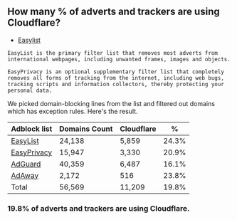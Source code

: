 ## How many % of adverts and trackers are using Cloudflare?


- [Easylist](https://web.archive.org/web/20210516110248/https://easylist.to/)
```
EasyList is the primary filter list that removes most adverts from international webpages, including unwanted frames, images and objects.

EasyPrivacy is an optional supplementary filter list that completely removes all forms of tracking from the internet, including web bugs, tracking scripts and information collectors, thereby protecting your personal data.
```


We picked domain-blocking lines from the list and filtered out domains which has exception rules.
Here's the result.


| Adblock list | Domains Count | Cloudflare | % |
| --- | --- | --- | --- |
| [EasyList](https://easylist.to/easylist/easylist.txt) | 24,138 | 5,859 | 24.3% |
| [EasyPrivacy](https://easylist.to/easylist/easyprivacy.txt) | 15,947 | 3,330 | 20.9% |
| [AdGuard](https://adguardteam.github.io/AdGuardSDNSFilter/Filters/filter.txt) | 40,359 | 6,487 | 16.1% |
| [AdAway](https://raw.githubusercontent.com/AdAway/adaway.github.io/master/hosts.txt) | 2,172 | 516 | 23.8% |
| Total | 56,569 | 11,209 | 19.8% |


### 19.8% of adverts and trackers are using Cloudflare.